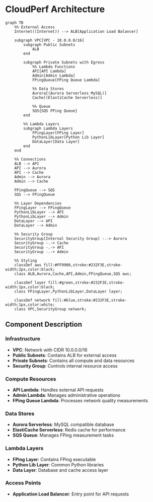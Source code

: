 # CloudPerf Architecture

```mermaid
graph TB
    %% External Access
    Internet((Internet)) --> ALB[Application Load Balancer]
    
    subgraph VPC[VPC - 10.0.0.0/16]
        subgraph Public Subnets
            ALB
        end
        
        subgraph Private Subnets with Egress
            %% Lambda Functions
            API[API Lambda]
            Admin[Admin Lambda]
            FPingQueue[FPing Queue Lambda]
            
            %% Data Stores
            Aurora[(Aurora Serverless MySQL)]
            Cache[(ElastiCache Serverless)]
            
            %% Queue
            SQS{SQS FPing Queue}
        end
        
        %% Lambda Layers
        subgraph Lambda Layers
            FPingLayer[FPing Layer]
            PythonLibLayer[Python Lib Layer]
            DataLayer[Data Layer]
        end
    end
    
    %% Connections
    ALB --> API
    API --> Aurora
    API --> Cache
    Admin --> Aurora
    Admin --> Cache
    
    FPingQueue --> SQS
    SQS --> FPingQueue
    
    %% Layer Dependencies
    FPingLayer --> FPingQueue
    PythonLibLayer --> API
    PythonLibLayer --> Admin
    DataLayer --> API
    DataLayer --> Admin
    
    %% Security Group
    SecurityGroup[Internal Security Group] -.-> Aurora
    SecurityGroup -.-> Cache
    SecurityGroup -.-> API
    SecurityGroup -.-> Admin
    
    %% Styling
    classDef aws fill:#FF9900,stroke:#232F3E,stroke-width:2px,color:black;
    class ALB,Aurora,Cache,API,Admin,FPingQueue,SQS aws;
    
    classDef layer fill:#green,stroke:#232F3E,stroke-width:1px,color:black;
    class FPingLayer,PythonLibLayer,DataLayer layer;
    
    classDef network fill:#blue,stroke:#232F3E,stroke-width:1px,color:white;
    class VPC,SecurityGroup network;
```

## Component Description

### Infrastructure
- **VPC**: Network with CIDR 10.0.0.0/16
- **Public Subnets**: Contains ALB for external access
- **Private Subnets**: Contains all compute and data resources
- **Security Group**: Controls internal resource access

### Compute Resources
- **API Lambda**: Handles external API requests
- **Admin Lambda**: Manages administrative operations
- **FPing Queue Lambda**: Processes network quality measurements

### Data Stores
- **Aurora Serverless**: MySQL compatible database
- **ElastiCache Serverless**: Redis cache for performance
- **SQS Queue**: Manages FPing measurement tasks

### Lambda Layers
- **FPing Layer**: Contains FPing executable
- **Python Lib Layer**: Common Python libraries
- **Data Layer**: Database and cache access layer

### Access Points
- **Application Load Balancer**: Entry point for API requests
